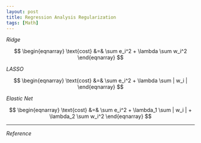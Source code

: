 ```yaml
---
layout: post
title: Regression Analysis Regularization
tags: [Math]
---
```


*Ridge*

$$
\begin{eqnarray}
\text{cost}
&=& \sum e_i^2 + \lambda \sum w_i^2
\end{eqnarray}
$$


*LASSO*

$$
\begin{eqnarray}
\text{cost}
&=& \sum e_i^2 + \lambda \sum | w_i |
\end{eqnarray}
$$


*Elastic Net*

$$
\begin{eqnarray}
\text{cost}
&=& \sum e_i^2 + \lambda_1 \sum | w_i | + \lambda_2 \sum w_i^2
\end{eqnarray}
$$

***
*Reference*
